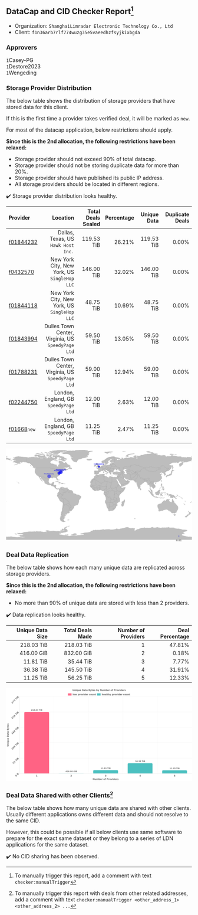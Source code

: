## DataCap and CID Checker Report[^1]
 - Organization: `ShanghaiLimradar Electronic Technology Co., Ltd `
 - Client: `f1n36arb7rlf774wuzg35e5vaeedhzfsyjkixbgda`
### Approvers
`1`Casey-PG<br/>`1`Destore2023<br/>`1`Wengeding


### Storage Provider Distribution
The below table shows the distribution of storage providers that have stored data for this client.

If this is the first time a provider takes verified deal, it will be marked as `new`.

For most of the datacap application, below restrictions should apply.

**Since this is the 2nd allocation, the following restrictions have been relaxed:**
 - Storage provider should not exceed 90% of total datacap.
 - Storage provider should not be storing duplicate data for more than 20%.
 - Storage provider should have published its public IP address.
 - All storage providers should be located in different regions.

✔️ Storage provider distribution looks healthy.

| Provider                                              |                                              Location | Total Deals Sealed | Percentage | Unique Data | Duplicate Deals |
| :---------------------------------------------------- | ----------------------------------------------------: | -----------------: | ---------: | ----------: | --------------: |
| [f01844232](https://filfox.info/en/address/f01844232) |                Dallas, Texas, US<br/>`Hawk Host Inc.` |         119.53 TiB |     26.21% |  119.53 TiB |           0.00% |
| [f0432570](https://filfox.info/en/address/f0432570)   |       New York City, New York, US<br/>`SingleHop LLC` |         146.00 TiB |     32.02% |  146.00 TiB |           0.00% |
| [f01844118](https://filfox.info/en/address/f01844118) |       New York City, New York, US<br/>`SingleHop LLC` |          48.75 TiB |     10.69% |   48.75 TiB |           0.00% |
| [f01843994](https://filfox.info/en/address/f01843994) | Dulles Town Center, Virginia, US<br/>`SpeedyPage Ltd` |          59.50 TiB |     13.05% |   59.50 TiB |           0.00% |
| [f01788231](https://filfox.info/en/address/f01788231) | Dulles Town Center, Virginia, US<br/>`SpeedyPage Ltd` |          59.00 TiB |     12.94% |   59.00 TiB |           0.00% |
| [f02244750](https://filfox.info/en/address/f02244750) |              London, England, GB<br/>`SpeedyPage Ltd` |          12.00 TiB |      2.63% |   12.00 TiB |           0.00% |
| [f01668](https://filfox.info/en/address/f01668)`new`  |              London, England, GB<br/>`SpeedyPage Ltd` |          11.25 TiB |      2.47% |   11.25 TiB |           0.00% |

<img src="https://raw.githubusercontent.com/data-preservation-programs/filplus-checker-assets/main/filecoin-project/filecoin-plus-large-datasets/issues/1595/1699954201179.png"/>

### Deal Data Replication
The below table shows how each many unique data are replicated across storage providers.


**Since this is the 2nd allocation, the following restrictions have been relaxed:**
- No more than 90% of unique data are stored with less than 2 providers.

✔️ Data replication looks healthy.

| Unique Data Size | Total Deals Made | Number of Providers | Deal Percentage |
| ---------------: | ---------------: | ------------------: | --------------: |
|       218.03 TiB |       218.03 TiB |                   1 |          47.81% |
|       416.00 GiB |       832.00 GiB |                   2 |           0.18% |
|        11.81 TiB |        35.44 TiB |                   3 |           7.77% |
|        36.38 TiB |       145.50 TiB |                   4 |          31.91% |
|        11.25 TiB |        56.25 TiB |                   5 |          12.33% |

<img src="https://raw.githubusercontent.com/data-preservation-programs/filplus-checker-assets/main/filecoin-project/filecoin-plus-large-datasets/issues/1595/1699954201918.png"/>

### Deal Data Shared with other Clients[^3]
The below table shows how many unique data are shared with other clients.
Usually different applications owns different data and should not resolve to the same CID.

However, this could be possible if all below clients use same software to prepare for the exact same dataset or they belong to a series of LDN applications for the same dataset.

✔️ No CID sharing has been observed.

[^1]: To manually trigger this report, add a comment with text `checker:manualTrigger`

[^2]: Deals from those addresses are combined into this report as they are specified with `checker:manualTrigger`

[^3]: To manually trigger this report with deals from other related addresses, add a comment with text `checker:manualTrigger <other_address_1> <other_address_2> ...`
